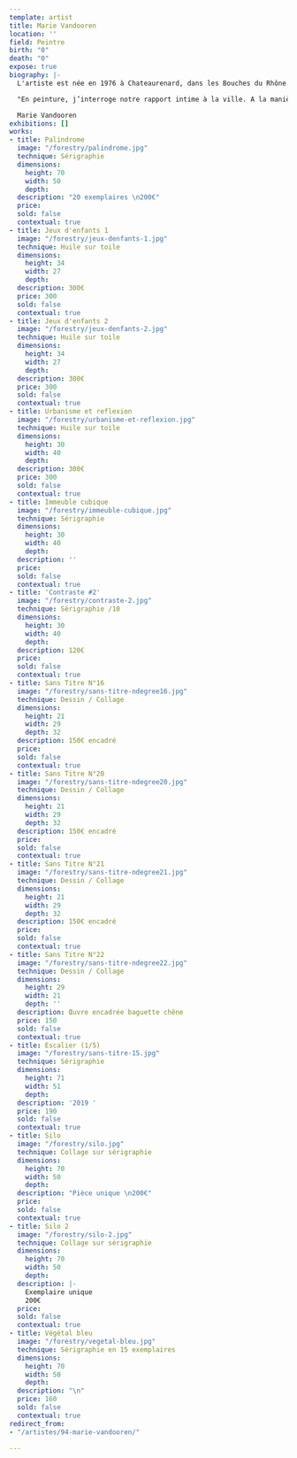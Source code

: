 ```yaml
---
template: artist
title: Marie Vandooren
location: ''
field: Peintre
birth: "0"
death: "0"
expose: true
biography: |-
  L'artiste est née en 1976 à Chateaurenard, dans les Bouches du Rhône. A la suite d'un BAC Arts Plastiques à Saint-Nazaire en 1997, elle valide un Deug d'Histoire de l'Art à Nantes de 1997 à 1999. Marie Vandooren accumulera les expériences collectives dans les ateliers, tels qu'aux Ateliers de l'Usure et de Bitche.

  "En peinture, j’interroge notre rapport intime à la ville. A la manière d’un collage je joue sur les échelles et les proportions. Les espaces urbains reproduits sont des décors, abritant des humains en errance, des personnages inexpressifs occupés à leurs pensées, dans une posture intime. Mis à nu et surexposés dans l’espace, les personnages deviennent vulnérables, enfermés dans des univers qui paraissent clos. Ils errent sans but, s’ennuient, vaquent à des occupations vaines.  Il s’agit de mettre en avant l’absurdité de nos sociétés modernes dans le décor de la ville, là où tout se montre mais où tout y est faux. Le dedans et le dehors se confrontent laissant apparaître la solitude des figures humaines. Mon traitement, proche de celui de la bande dessinée, tend à montrer combien les villes sont devenues toutes semblables, des lieux vides où l’homme a de plus en plus de mal à trouver son identité. Enfin, il est aussi question de la rêverie propre à l’enfance. Ces moments où rien ne se produit, où le corps est en attente, comme en suspens."

  Marie Vandooren
exhibitions: []
works:
- title: Palindrome
  image: "/forestry/palindrome.jpg"
  technique: Sérigraphie
  dimensions:
    height: 70
    width: 50
    depth: 
  description: "20 exemplaires \n200€"
  price: 
  sold: false
  contextual: true
- title: Jeux d'enfants 1
  image: "/forestry/jeux-denfants-1.jpg"
  technique: Huile sur toile
  dimensions:
    height: 34
    width: 27
    depth: 
  description: 300€
  price: 300
  sold: false
  contextual: true
- title: Jeux d'enfants 2
  image: "/forestry/jeux-denfants-2.jpg"
  technique: Huile sur toile
  dimensions:
    height: 34
    width: 27
    depth: 
  description: 300€
  price: 300
  sold: false
  contextual: true
- title: Urbanisme et reflexion
  image: "/forestry/urbanisme-et-reflexion.jpg"
  technique: Huile sur toile
  dimensions:
    height: 30
    width: 40
    depth: 
  description: 300€
  price: 300
  sold: false
  contextual: true
- title: Immeuble cubique
  image: "/forestry/immeuble-cubique.jpg"
  technique: Sérigraphie
  dimensions:
    height: 30
    width: 40
    depth: 
  description: ''
  price: 
  sold: false
  contextual: true
- title: 'Contraste #2'
  image: "/forestry/contraste-2.jpg"
  technique: Sérigraphie /10
  dimensions:
    height: 30
    width: 40
    depth: 
  description: 120€
  price: 
  sold: false
  contextual: true
- title: Sans Titre N°16
  image: "/forestry/sans-titre-ndegree16.jpg"
  technique: Dessin / Collage
  dimensions:
    height: 21
    width: 29
    depth: 32
  description: 150€ encadré
  price: 
  sold: false
  contextual: true
- title: Sans Titre N°20
  image: "/forestry/sans-titre-ndegree20.jpg"
  technique: Dessin / Collage
  dimensions:
    height: 21
    width: 29
    depth: 32
  description: 150€ encadré
  price: 
  sold: false
  contextual: true
- title: Sans Titre N°21
  image: "/forestry/sans-titre-ndegree21.jpg"
  technique: Dessin / Collage
  dimensions:
    height: 21
    width: 29
    depth: 32
  description: 150€ encadré
  price: 
  sold: false
  contextual: true
- title: Sans Titre N°22
  image: "/forestry/sans-titre-ndegree22.jpg"
  technique: Dessin / Collage
  dimensions:
    height: 29
    width: 21
    depth: ''
  description: Œuvre encadrée baguette chêne
  price: 150
  sold: false
  contextual: true
- title: Escalier (1/5)
  image: "/forestry/sans-titre-15.jpg"
  technique: Sérigraphie
  dimensions:
    height: 71
    width: 51
    depth: 
  description: '2019 '
  price: 190
  sold: false
  contextual: true
- title: Silo
  image: "/forestry/silo.jpg"
  technique: Collage sur sérigraphie
  dimensions:
    height: 70
    width: 50
    depth: 
  description: "Pièce unique \n200€"
  price: 
  sold: false
  contextual: true
- title: Silo 2
  image: "/forestry/silo-2.jpg"
  technique: Collage sur sérigraphie
  dimensions:
    height: 70
    width: 50
    depth: 
  description: |-
    Exemplaire unique
    200€
  price: 
  sold: false
  contextual: true
- title: Végétal bleu
  image: "/forestry/vegetal-bleu.jpg"
  technique: Sérigraphie en 15 exemplaires
  dimensions:
    height: 70
    width: 50
    depth: 
  description: "\n"
  price: 160
  sold: false
  contextual: true
redirect_from:
- "/artistes/94-marie-vandooren/"

---
```

